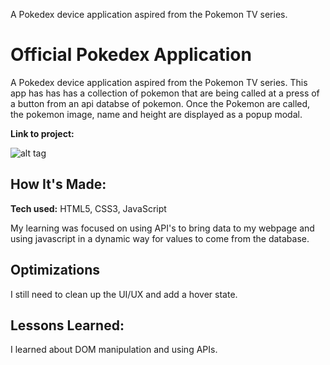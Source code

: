 
A Pokedex device application aspired from the Pokemon TV series. 
# Official Pokedex Application
A Pokedex device application aspired from the Pokemon TV series. This app has has has a collection of pokemon that are being called at a press of a button from an api databse of pokemon. Once the Pokemon are called, the pokemon image, name and height are displayed as a popup modal.

**Link to project:** 

![alt tag](https://imgur.com/rEdSfqx.png)

## How It's Made:

**Tech used:** HTML5, CSS3, JavaScript

My learning was focused on using API's to bring data to my webpage and using javascript in a dynamic way for values to come from the database.

## Optimizations

I still need to clean up the UI/UX and add a hover state. 

## Lessons Learned:

I learned about DOM manipulation and using APIs.
